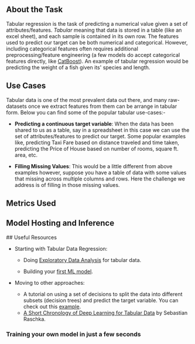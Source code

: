 ## About the Task

Tabular regression is the task of predicting a numerical value given a set of attributes/features. *Tabular* meaning that data is stored in a table (like an excel sheet), and each sample is contained in its own row. The features used to predict our target can be both numerical and categorical. However, including categorical features often requires additional preprocessing/feature engineering (a few models do accept categorical features directly, like [CatBoost](https://catboost.ai/)). An example of tabular regression would be predicting the weight of a fish given its' species and length.

## Use Cases
Tabular data is one of the most prevalent data out there, and many raw-datasets once we extract features from them can be arrange in tabular form. Below you can find some of the popular tabular use-cases:-

- **Predicting a continuous target variable**: 
  When the data has been shared to us as a table, say in a spreadsheet in this case we can use the set of attributes/features to predict our target. Some popular examples like, predicting Taxi Fare based on distance traveled and time taken, predicting the Price of House based on number of rooms, square ft. area,  etc.

- **Filling Missing Values**:
  This would be a little different from above examples however, suppose you have a table of data with some values that missing across multiple columns and rows. Here the challenge we address is of filling in those missing values.  

## Metrics Used


## Model Hosting and Inference



## Useful Resources

- Starting with Tabular Data Regression:
    - Doing [Exploratory Data Analysis](https://neptune.ai/blog/exploratory-data-analysis-for-tabular-data) for tabular data.
   
    - Building your [first ML model](https://www.kaggle.com/code/dansbecker/your-first-machine-learning-model).

- Moving to other approaches:
    - A tutorial on using a set of decisions to split the data into different subsets (decision trees) and predict the target variable. You can check out this [example](https://medium.com/pursuitnotes/decision-tree-regression-in-6-steps-with-python-1a1c5aa2ee16).
    - [A Short Chronology of Deep Learning for Tabular Data](https://sebastianraschka.com/blog/2022/deep-learning-for-tabular-data.html) by Sebastian Raschka.

### Training your own model in just a few seconds
